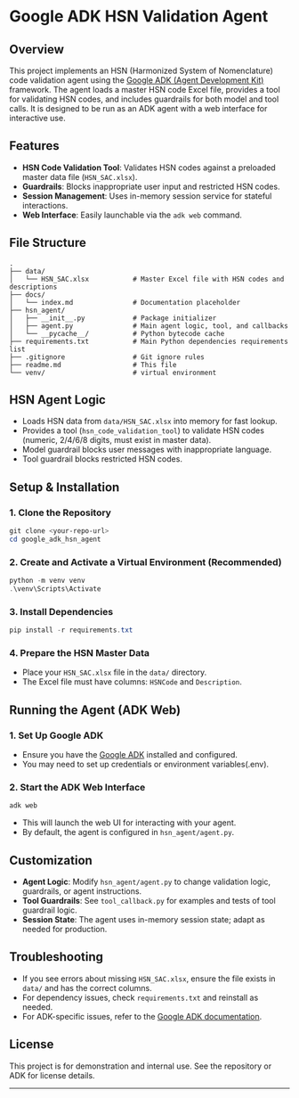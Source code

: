 # Google ADK HSN Validation Agent

## Overview
This project implements an HSN (Harmonized System of Nomenclature) code validation agent using the [Google ADK (Agent Development Kit)](https://github.com/google/adk-python) framework. The agent loads a master HSN code Excel file, provides a tool for validating HSN codes, and includes guardrails for both model and tool calls. It is designed to be run as an ADK agent with a web interface for interactive use.

## Features
- **HSN Code Validation Tool**: Validates HSN codes against a preloaded master data file (`HSN_SAC.xlsx`).
- **Guardrails**: Blocks inappropriate user input and restricted HSN codes.
- **Session Management**: Uses in-memory session service for stateful interactions.
- **Web Interface**: Easily launchable via the `adk web` command.

## File Structure
```
.
├── data/
│   └── HSN_SAC.xlsx           # Master Excel file with HSN codes and descriptions
├── docs/
│   └── index.md               # Documentation placeholder
├── hsn_agent/
│   ├── __init__.py            # Package initializer
│   ├── agent.py               # Main agent logic, tool, and callbacks
│   └── __pycache__/           # Python bytecode cache
├── requirements.txt           # Main Python dependencies requirements list
├── .gitignore                 # Git ignore rules
├── readme.md                  # This file
└── venv/                      # virtual environment
```

## HSN Agent Logic
- Loads HSN data from `data/HSN_SAC.xlsx` into memory for fast lookup.
- Provides a tool (`hsn_code_validation_tool`) to validate HSN codes (numeric, 2/4/6/8 digits, must exist in master data).
- Model guardrail blocks user messages with inappropriate language.
- Tool guardrail blocks restricted HSN codes.

## Setup & Installation

### 1. Clone the Repository
```powershell
git clone <your-repo-url>
cd google_adk_hsn_agent
```

### 2. Create and Activate a Virtual Environment (Recommended)
```powershell
python -m venv venv
.\venv\Scripts\Activate
```

### 3. Install Dependencies
```powershell
pip install -r requirements.txt
```

### 4. Prepare the HSN Master Data
- Place your `HSN_SAC.xlsx` file in the `data/` directory.
- The Excel file must have columns: `HSNCode` and `Description`.

## Running the Agent (ADK Web)

### 1. Set Up Google ADK
- Ensure you have the [Google ADK](https://github.com/google/adk-python) installed and configured.
- You may need to set up credentials or environment variables(.env).

### 2. Start the ADK Web Interface
```powershell
adk web
```
- This will launch the web UI for interacting with your agent.
- By default, the agent is configured in `hsn_agent/agent.py`.

## Customization
- **Agent Logic**: Modify `hsn_agent/agent.py` to change validation logic, guardrails, or agent instructions.
- **Tool Guardrails**: See `tool_callback.py` for examples and tests of tool guardrail logic.
- **Session State**: The agent uses in-memory session state; adapt as needed for production.

## Troubleshooting
- If you see errors about missing `HSN_SAC.xlsx`, ensure the file exists in `data/` and has the correct columns.
- For dependency issues, check `requirements.txt` and reinstall as needed.
- For ADK-specific issues, refer to the [Google ADK documentation](https://github.com/google/adk-python).

## License
This project is for demonstration and internal use. See the repository or ADK for license details.

---